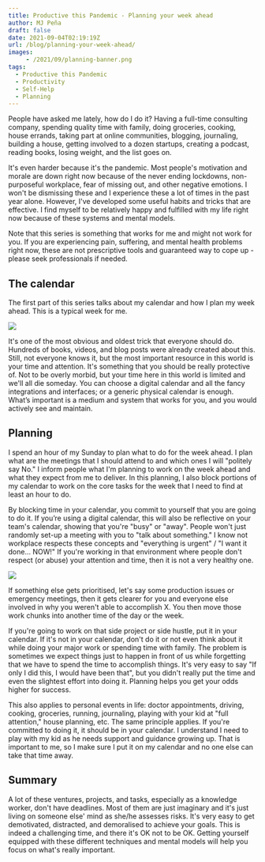 ```yaml
---
title: Productive this Pandemic - Planning your week ahead
author: MJ Peña
draft: false
date: 2021-09-04T02:19:19Z
url: /blog/planning-your-week-ahead/
images: 
     - /2021/09/planning-banner.png
tags:
  - Productive this Pandemic
  - Productivity
  - Self-Help
  - Planning
---
```


People have asked me lately, how do I do it? Having a full-time consulting company, spending quality time with family, doing groceries, cooking, house errands, taking part at online communities, blogging, journaling, building a house, getting involved to a dozen startups, creating a podcast, reading books, losing weight, and the list goes on. 

It's even harder because it's the pandemic. Most people's motivation and morale are down right now because of the never ending lockdowns, non-purposeful workplace, fear of missing out, and other negative emotions. I won't be dismissing these and I experience these a lot of times in the past year alone. However, I've developed some useful habits and tricks that are effective. I find myself to be relatively happy and fulfilled with my life right now because of these systems and mental models.

Note that this series is something that works for me and might not work for you. If you are experiencing pain, suffering, and mental health problems right now, these are not prescriptive tools and guaranteed way to cope up - please seek professionals if needed.

## The calendar
The first part of this series talks about my calendar and how I plan my week ahead. This is a typical week for me.

![](/2021/09/mycalendar.png)

It's one of the most obvious and oldest trick that everyone should do. Hundreds of books, videos, and blog posts were already created about this. Still, not everyone knows it, but the most important resource in this world is your time and attention. It's something that you should be really protective of. Not to be overly morbid, but your time here in this world is limited and we'll all die someday.
You can choose a digital calendar and all the fancy integrations and interfaces; or a generic physical calendar is enough. What’s important is a medium and system that works for you, and you would actively see and maintain.

## Planning
I spend an hour of my Sunday to plan what to do for the week ahead. I plan what are the meetings that I should attend to and which ones I will "politely say No." I inform people what I'm planning to work on the week ahead and what they expect from me to deliver. In this planning, I also block portions of my calendar to work on the core tasks for the week that I need to find at least an hour to do.

By blocking time in your calendar, you commit to yourself that you are going to do it. If you’re using a digital calendar, this will also be reflective on your team's calendar, showing that you're "busy" or "away". People won't just randomly set-up a meeting with you to "talk about something." I know not workplace respects these concepts and "everything is urgent" / "I want it done... NOW!" If you're working in that environment where people don't respect (or abuse) your attention and time, then it is not a very healthy one. 


![](/2021/09/mycalendar-block.png)

If something else gets prioritised, let's say some production issues or emergency meetings, then it gets clearer for you and everyone else involved in why you weren't able to accomplish X. You then move those work chunks into another time of the day or the week.

If you're going to work on that side project or side hustle, put it in your calendar. If it's not in your calendar, don't do it or not even think about it while doing your major work or spending time with family. The problem is sometimes we expect things just to happen in front of us while forgetting that we have to spend the time to accomplish things. It's very easy to say "If only I did this, I would have been that", but you didn't really put the time and even the slightest effort into doing it. Planning helps you get your odds higher for success.

This also applies to personal events in life: doctor appointments, driving, cooking, groceries, running, journaling, playing with your kid at "full attention," house planning, etc. The same principle applies. If you're committed to doing it, it should be in your calendar. I understand I need to play with my kid as he needs support and guidance growing up. That is important to me, so I make sure I put it on my calendar and no one else can take that time away.

## Summary

A lot of these ventures, projects, and tasks, especially as a knowledge worker, don't have deadlines. Most of them are just imaginary and it's just living on someone else' mind as she/he assesses risks. It's very easy to get demotivated, distracted, and demoralised to achieve your goals. This is indeed a challenging time, and there it's OK not to be OK. Getting yourself equipped with these different techniques and mental models will help you focus on what's really important. 